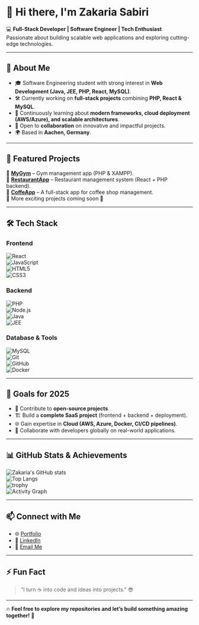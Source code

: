 # 👋 Hi there, I'm Zakaria Sabiri  

💻 **Full-Stack Developer | Software Engineer | Tech Enthusiast**  
Passionate about building scalable web applications and exploring cutting-edge technologies.  

---

## 🚀 About Me  
- 🎓 Software Engineering student with strong interest in **Web Development (Java, JEE, PHP, React, MySQL)**.  
- 🛠️ Currently working on **full-stack projects** combining **PHP, React & MySQL**.  
- 🌱 Continuously learning about **modern frameworks, cloud deployment (AWS/Azure), and scalable architectures**.  
- 🤝 Open to **collaboration** on innovative and impactful projects.  
- 🌍 Based in **Aachen, Germany**.  

---

## 🌟 Featured Projects  
🔹 [**MyGym**](https://github.com/zaka41a/MyGym) – Gym management app (PHP & XAMPP).  
🔹 [**RestaurantApp**](https://github.com/zaka41a/RestaurantApp) – Restaurant management system (React + PHP backend).  
🔹 [**CoffeApp**](https://github.com/zaka41a/CoffeApp) – A full-stack app for coffee shop management.  
🔹 More exciting projects coming soon 🚀  

---

## 🛠️ Tech Stack  
### Frontend  
![React](https://img.shields.io/badge/React-20232A?style=for-the-badge&logo=react&logoColor=61DAFB)  
![JavaScript](https://img.shields.io/badge/JavaScript-323330?style=for-the-badge&logo=javascript&logoColor=F7DF1E)  
![HTML5](https://img.shields.io/badge/HTML5-E34F26?style=for-the-badge&logo=html5&logoColor=white)  
![CSS3](https://img.shields.io/badge/CSS3-1572B6?style=for-the-badge&logo=css3&logoColor=white)  

### Backend  
![PHP](https://img.shields.io/badge/PHP-777BB4?style=for-the-badge&logo=php&logoColor=white)  
![Node.js](https://img.shields.io/badge/Node.js-339933?style=for-the-badge&logo=nodedotjs&logoColor=white)  
![Java](https://img.shields.io/badge/Java-ED8B00?style=for-the-badge&logo=java&logoColor=white)  
![JEE](https://img.shields.io/badge/JEE-5382A1?style=for-the-badge&logo=openjdk&logoColor=white)  

### Database & Tools  
![MySQL](https://img.shields.io/badge/MySQL-005C84?style=for-the-badge&logo=mysql&logoColor=white)  
![Git](https://img.shields.io/badge/Git-F05032?style=for-the-badge&logo=git&logoColor=white)  
![GitHub](https://img.shields.io/badge/GitHub-181717?style=for-the-badge&logo=github&logoColor=white)  
![Docker](https://img.shields.io/badge/Docker-2496ED?style=for-the-badge&logo=docker&logoColor=white)  

---

## 🎯 Goals for 2025  
- 🚀 Contribute to **open-source projects**.  
- 🏗️ Build a **complete SaaS project** (frontend + backend + deployment).  
- 🌐 Gain expertise in **Cloud (AWS, Azure, Docker, CI/CD pipelines)**.  
- 🤝 Collaborate with developers globally on real-world applications.  

---

## 📊 GitHub Stats & Achievements  

![Zakaria's GitHub stats](https://github-readme-stats.vercel.app/api?username=zaka41a&show_icons=true&theme=tokyonight)  
![Top Langs](https://github-readme-stats.vercel.app/api/top-langs/?username=zaka41a&layout=compact&theme=tokyonight)  
![trophy](https://github-profile-trophy.vercel.app/?username=zaka41a&theme=tokyonight&margin-w=15&margin-h=15)  
![Activity Graph](https://github-readme-activity-graph.vercel.app/graph?username=zaka41a&theme=react-dark&hide_border=true&area=true)  

---

## 📫 Connect with Me  
- 🌐 [Portfolio](https://your-portfolio-link.com)  
- 💼 [LinkedIn](https://www.linkedin.com/in/your-link)  
- 📧 [Email Me](mailto:zaksab98@gmail.com)  

---

## ⚡ Fun Fact  
> “I turn ☕ into code and ideas into projects.” 😎  

---

🔥 **Feel free to explore my repositories and let’s build something amazing together!** 🚀  
